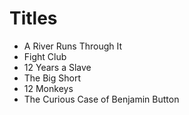 # Titles

- A River Runs Through It
- Fight Club 
- 12 Years a Slave
- The Big Short 
- 12 Monkeys
- The Curious Case of Benjamin Button
